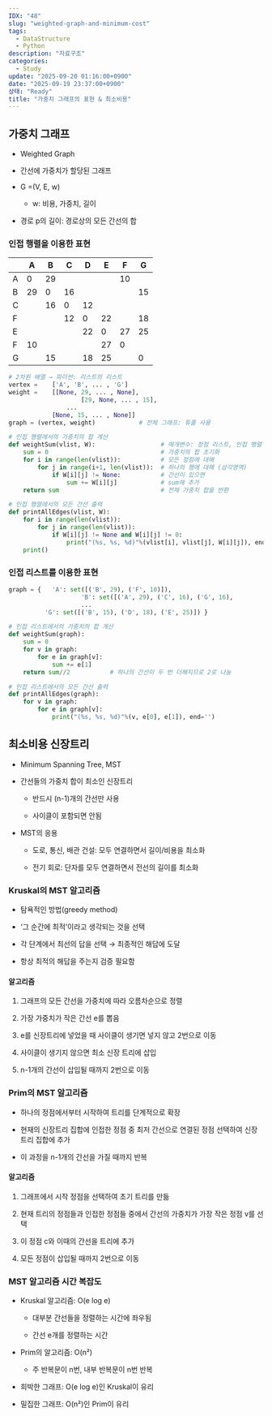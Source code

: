 ```yaml
---
IDX: "48"
slug: "weighted-graph-and-minimum-cost"
tags:
  - DataStructure
  - Python
description: "자료구조"
categories:
  - Study
update: "2025-09-20 01:16:00+0900"
date: "2025-09-19 23:37:00+0900"
상태: "Ready"
title: "가중치 그래프의 표현 & 최소비용"
---
```

## 가중치 그래프

- Weighted Graph

- 간선에 가중치가 할당된 그래프

- G =(V, E, w)

    - w: 비용, 가중치, 길이

- 경로 p의 길이: 경로상의 모든 간선의 합

### 인접 행렬을 이용한 표현

|  | A | B | C | D | E | F | G |
| --- | --- | --- | --- | --- | --- | --- | --- |
| A | 0 | 29 |  |  |  | 10 |  |
| B | 29 | 0 | 16 |  |  |  | 15 |
| C |  | 16 | 0 | 12 |  |  |  |
| F |  |  | 12 | 0 | 22 |  | 18 |
| E |  |  |  | 22 | 0 | 27 | 25 |
| F | 10 |  |  |  | 27 | 0 |  |
| G |  | 15 |  | 18 | 25 |  | 0 |

```python
# 2차원 배열 → 파이썬: 리스트의 리스트
vertex = 	['A', 'B', ... , 'G']
weight = 	[[None, 29, ... , None],
					[29, None, ... , 15],
        		...
        	[None, 15, ... , None]]
graph = (vertex, weight)            # 전체 그래프: 튜플 사용
```

```python
# 인접 행렬에서의 가중치의 합 계산
def weightSum(vlist, W):                  # 매개변수: 정점 리스트, 인접 행렬
    sum = 0                               # 가중치의 합 초기화
    for i in range(len(vlist)):           # 모든 정점에 대해
        for j in range(i+1, len(vlist)):  # 하나의 행에 대해 (삼각영역)
            if W[i][j] != None:           # 간선이 있으면
                sum += W[i][j]            # sum에 추가
    return sum                            # 전체 가중치 합을 반환
```

```python
# 인접 행렬에서의 모든 간선 출력
def printAllEdges(vlist, W):
    for i in range(len(vlist)):
        for j in range(len(vlist)):
            if W[i][j] != None and W[i][j] != 0:
                print("(%s, %s, %d)"%(vlist[i], vlist[j], W[i][j]), end='')
    print()
```

### 인접 리스트를 이용한 표현

```python
graph = {	'A': set([('B', 29), ('F', 10)]),
					'B': set([('A', 29), ('C', 16), ('G', 16),
            		...
          'G': set([('B', 15), ('D', 18), ('E', 25)]) }
```

```python
# 인접 리스트에서의 가중치의 합 계산
def weightSum(graph):
    sum = 0
    for v in graph:
        for e in graph[v]:
            sum += e[1]
    return sum//2           # 하나의 간선이 두 번 더해지므로 2로 나눔
```

```python
# 인접 리스트에서의 모든 간선 출력
def printAllEdges(graph):
    for v in graph:
        for e in graph[v]:
            print("(%s, %s, %d)"%(v, e[0], e[1]), end='')
```

## 최소비용 신장트리

- Minimum Spanning Tree, MST

- 간선들의 가중치 합이 최소인 신장트리

    - 반드시 (n-1)개의 간선만 사용

    - 사이클이 포함되면 안됨

- MST의 응용

    - 도로, 통신, 배관 건설: 모두 연결하면서 길이/비용을 최소화

    - 전기 회로: 단자를 모두 연결하면서 전선의 길이를 최소화

### Kruskal의 MST 알고리즘

- 탐욕적인 방법(greedy method)

- ‘그 순간에 최적’이라고 생각되는 것을 선택

- 각 단계에서 최선의 답을 선택 → 최종적인 해답에 도달

- 항상 최적의 해답을 주는지 검증 필요함

#### 알고리즘

1. 그래프의 모든 간선을 가중치에 따라 오름차순으로 정렬

1. 가장 가중치가 작은 간선 e를 뽑음

1. e를 신장트리에 넣었을 때 사이클이 생기면 넣지 않고 2번으로 이동

1. 사이클이 생기지 않으면 최소 신장 트리에 삽입

1. n-1개의 간선이 삽입될 때까지 2번으로 이동

### Prim의 MST 알고리즘

- 하나의 정점에서부터 시작하여 트리를 단계적으로 확장

- 현재의 신장트리 집합에 인접한 정점 중 최저 간선으로 연결된 정점 선택하여 신장트리 집합에 추가

- 이 과정을 n-1개의 간선을 가질 때까지 반복

#### 알고리즘

1. 그래프에서 시작 정점을 선택하여 초기 트리를 만듦

1. 현재 트리의 정점들과 인접한 정점들 중에서 간선의 가중치가 가장 작은 정점 v를 선택

1. 이 정점 c와 이때의 간선을 트리에 추가

1. 모든 정점이 삽입될 때까지 2번으로 이동

### MST 알고리즘 시간 복잡도

- Kruskal 알고리즘: O(e log e)

    - 대부분 간선들을 정렬하는 시간에 좌우됨

    - 간선 e개를 정렬하는 시간

- Prim의 알고리즘: O(n²)

    - 주 반복문이 n번, 내부 반복문이 n번 반복

- 희박한 그래프: O(e log e)인 Kruskal이 유리

- 밀집한 그래프: O(n²)인 Prim이 유리

